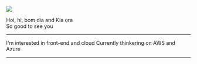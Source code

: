 <img src="https://media-exp1.licdn.com/dms/image/C5616AQFGbEPOTgwdpw/profile-displaybackgroundimage-shrink_350_1400/0/1659642275276?e=1666828800&v=beta&t=vQ_L5ul4G28KMLJJ9ToWuQ7AZQldWc95w9TN8onfeaw">

 Hoi, hi, bom dia and Kia ora <br>
 So good to see you

<hr>

I'm interested in front-end and cloud
Currently thinkering on AWS and Azure



<hr>